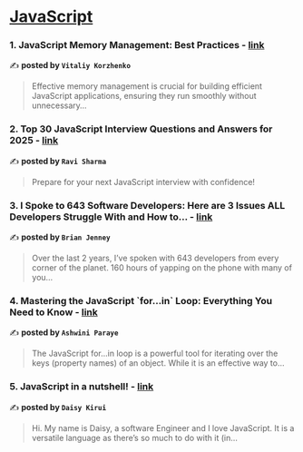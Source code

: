 
<h1><a href=https://medium.com/tag/javascript-development/recommended target="_blank" rel="noopener noreferrer">JavaScript</a></h1>
<h3>1. JavaScript Memory Management: Best Practices - <a href="https://medium.com/@vitaliykorzenkoua/javascript-memory-management-best-practices-93cfb2666a9d" target="_blank" rel="noopener noreferrer">link</a></h3>

✍️ **posted by `Vitaliy Korzhenko`**

<blockquote>Effective memory management is crucial for building efficient JavaScript applications, ensuring they run smoothly without unnecessary…</blockquote>

<h3>2. Top 30 JavaScript Interview Questions and Answers for 2025 - <a href="https://medium.com/@javascriptcentric/top-30-javascript-interview-questions-and-answers-for-2024-7f1e2d1d0638" target="_blank" rel="noopener noreferrer">link</a></h3>

✍️ **posted by `Ravi Sharma`**

<blockquote>Prepare for your next JavaScript interview with confidence!</blockquote>

<h3>3. I Spoke to 643 Software Developers: Here are 3 Issues ALL Developers Struggle With and How to… - <a href="https://medium.com/@brianjenney/i-spoke-to-643-software-developers-here-are-3-issues-all-developers-struggle-with-and-how-to-355979e96e69" target="_blank" rel="noopener noreferrer">link</a></h3>

✍️ **posted by `Brian Jenney`**

<blockquote>Over the last 2 years, I’ve spoken with 643 developers from every corner of the planet. 160 hours of yapping on the phone with many of you…</blockquote>

<h3>4. Mastering the JavaScript `for…in` Loop: Everything You Need to Know - <a href="https://medium.com/@ashwini-paraye/mastering-the-javascript-for-in-loop-everything-you-need-to-know-f59a141d2bf6" target="_blank" rel="noopener noreferrer">link</a></h3>

✍️ **posted by `Ashwini Paraye`**

<blockquote>The JavaScript for...in loop is a powerful tool for iterating over the keys (property names) of an object. While it is an effective way to…</blockquote>

<h3>5. JavaScript in a nutshell! - <a href="https://medium.com/@daisykirui/javascript-in-a-nutshell-669dab5b6e78" target="_blank" rel="noopener noreferrer">link</a></h3>

✍️ **posted by `Daisy Kirui`**

<blockquote>Hi. My name is Daisy, a software Engineer and I love JavaScript. It is a versatile language as there’s so much to do with it (in…</blockquote>

